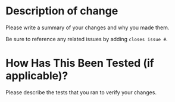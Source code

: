 # Description of change

Please write a summary of your changes and why you made them. 

Be sure to reference any related issues by adding `closes issue #`.

# How Has This Been Tested (if applicable)?

Please describe the tests that you ran to verify your changes.

